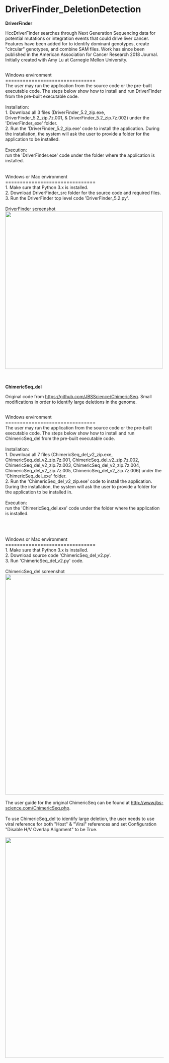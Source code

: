 # DriverFinder_DeletionDetection
<b>DriverFinder</b>

HccDriverFinder searches through Next Generation Sequencing data for potential mutations or integration events that could drive liver cancer. Features have been added for to identify dominant genotypes, create "circular" genotypes, and combine SAM files. Work has since been published in the American Association for Cancer Research 2018 Journal. Initially created with Amy Lu at Carnegie Mellon University.

<br>Windows environment
<br>===============================
<br>The user may run the application from the source code or the pre-built executable code. The steps below show how to install and run DriverFinder from the pre-built executable code.  
<br>Installation: 
<br> 1. Download all 3 files (DriverFinder_5.2_zip.exe, DriverFinder_5.2_zip.7z.001, & DriverFinder_5.2_zip.7z.002) under the 'DriverFinder_exe' folder.
<br> 2. Run the 'DriverFinder_5.2_zip.exe' code to install the application. During the installation, the system will ask the user to provide a folder for the application to be installed.
<br><br>
Execution: 
<br>run the 'DriverFinder.exe' code under the folder where the application is installed.
<br><br>
<br>Windows or Mac environment
<br>===============================
<br> 1. Make sure that Python 3.x is installed.
<br> 2. Download DriverFinder_src folder for the source code and required files.
<br> 3. Run the DriverFinder top level code 'DriverFinder_5.2.py'. 
<br><br>
DriverFinder screenshot
<br><image src="driverfinder.png" width="500">

<br><br>
<b>ChimericSeq_del</b>

Original code from https://github.com/JBSScience/ChimericSeq. Small modifications in order to identify large deletions in the genome.

<br>Windows environment
<br>===============================
<br>The user may run the application from the source code or the pre-built executable code. The steps below show how to install and run ChimericSeq_del from the pre-built executable code.  
<br>Installation: 
<br> 1. Download all 7 files (ChimericSeq_del_v2_zip.exe, ChimericSeq_del_v2_zip.7z.001, ChimericSeq_del_v2_zip.7z.002, ChimericSeq_del_v2_zip.7z.003, ChimericSeq_del_v2_zip.7z.004, ChimericSeq_del_v2_zip.7z.005,  ChimericSeq_del_v2_zip.7z.006) under the 'ChimericSeq_del_exe' folder.
<br> 2. Run the 'ChimericSeq_del_v2_zip.exe' code to install the application. During the installation, the system will ask the user to provide a folder for the application to be installed in.
<br><br>
Execution: 
<br>run the 'ChimericSeq_del.exe' code under the folder where the application is installed.
<br><br>
<br>

<br>Windows or Mac environment
<br>===============================
<br> 1. Make sure that Python 3.x is installed.
<br> 2. Download source code 'ChimericSeq_del_v2.py'.
<br> 3. Run 'ChimericSeq_del_v2.py' code. 
<br><br>
ChimericSeq_del screenshot
<br><image src="ChimericSeq_del.png" width="700">
<br><br>
The user guide for the original ChimericSeq can be found at http://www.jbs-science.com/ChimericSeq.php.
<br><br> To use ChimericSeq_del to identify large deletion, the user needs to use viral reference for both "Host" & "Viral" references and set Configuration "Disable H/V Overlap Alignment" to be True.
<br> 
<br><image src="disable_overlapping.png" width="700">

